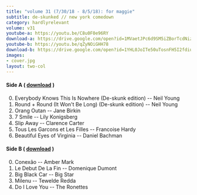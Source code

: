 ```yaml
---
title: "volume 31 (7/30/18 - 8/5/18): for maggie"
subtitle: de-skunked // new york comedown
category: hardlyrelevant
volume: v31
youtube-a: https://youtu.be/C8u0F0e96RY
download-a: https://drive.google.com/open?id=1MVaetJPc6d9SM5iZBorTcdNiz-ZcAw-c 
youtube-b: https://youtu.be/qZyNOiGHH78 
download-b: https://drive.google.com/open?id=1YHL0JoITe50uTosnFH5I2fdiu4lpRQkr 
images:
- cover.jpg
layout: two-col
---
```

#### Side A ( <a target="_blank" href="{{ page.download-a }}">download</a> ) ####
0. Everybody Knows This Is Nowhere (De-skunk edition) -- Neil Young
1. Round + Round (It Won't Be Long) (De-skunk edition) -- Neil Young
2. Orang Outan -- Jane Birkin 
3. 7 Smile -- Lily Konigsberg 
4. Slip Away -- Clarence Carter 
5. Tous Les Garcons et Les Filles -- Francoise Hardy
6. Beautiful Eyes of Virginia -- Daniel Bachman 

#### Side B ( <a target="_blank" href="{{ page.download-b }}">download</a> ) ####
0. Conexão -- Amber Mark 
1. Le Debut De La Fin -- Domenique Dumont 
2. Big Black Car -- Big Star 
3. Milenu -- Tewelde Redda 
4. Do I Love You -- The Ronettes 
